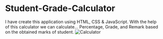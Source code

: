 # Student-Grade-Calculator
I have create this application using HTML, CSS & JavaScript.
With the help of this calculator we can calculate...
Percentage, Grade, and Remark based on the obtained marks of student.
![Calculator](https://user-images.githubusercontent.com/78016421/207667523-b7acba15-ac97-4f64-beb3-c52aa411caf7.png)
